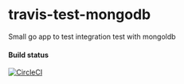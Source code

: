 # travis-test-mongodb
Small go app to test integration test with mongoldb

#### Build status
[![CircleCI](https://circleci.com/gh/AgelM/test-mongodb-with-circle-ci/tree/circle-ci.svg?style=svg&branch=master)](https://circleci.com/gh/AgelM/test-mongodb-with-circle-ci/)
